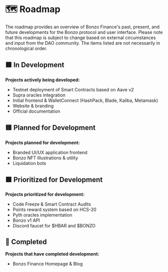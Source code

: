 # 🗺️ Roadmap

The roadmap provides an overview of Bonzo Finance's past, present, and future developments for the Bonzo protocol and user interface. Please note that this roadmap is subject to change based on external circumstances and input from the DAO community. The items listed are not necessarily in chronological order.

## 🟩 In Development

**Projects actively being developed:**

* Testnet deployment of Smart Contracts based on Aave v2
* Supra oracles integration
* Initial frontend & WalletConnect (HashPack, Blade, Kaliba, Metamask)
* Website & branding
* Official documentation

## 🟨 Planned for Development

**Projects planned for development:**

* Branded UI/UX application frontend
* Bonzo NFT Illustrations & utility
* Liquidation bots

## 🟧 Prioritized for Development

**Projects prioritized for development:**

* Code Freeze & Smart Contract Audits
* Points reward system based on HCS-20
* Pyth oracles implementation
* Bonzo v1 API
* Discord faucet for $HBAR and $BONZO

## 🏁 Completed

**Projects that have completed development:**

* Bonzo Finance Homepage & Blog
